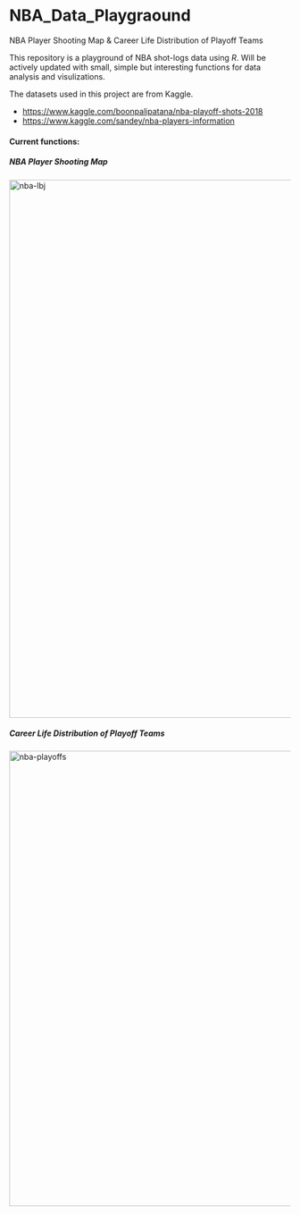 # NBA_Data_Playgraound
NBA Player Shooting Map &amp; Career Life Distribution of Playoff Teams

This repository is a playground of NBA shot-logs data using *R*.
Will be actively updated with small, simple but interesting functions for data analysis and visulizations.

The datasets used in this project are from Kaggle.
* https://www.kaggle.com/boonpalipatana/nba-playoff-shots-2018
* https://www.kaggle.com/sandey/nba-players-information

#### Current functions:

##### NBA Player Shooting Map
<img width="963" alt="nba-lbj" src="https://user-images.githubusercontent.com/32247330/61326599-2a449d80-a7e5-11e9-9b95-8f5306d69f2d.png">

##### Career Life Distribution of Playoff Teams
<img width="815" alt="nba-playoffs" src="https://user-images.githubusercontent.com/32247330/61326775-84ddf980-a7e5-11e9-8417-c568821543ac.png">
